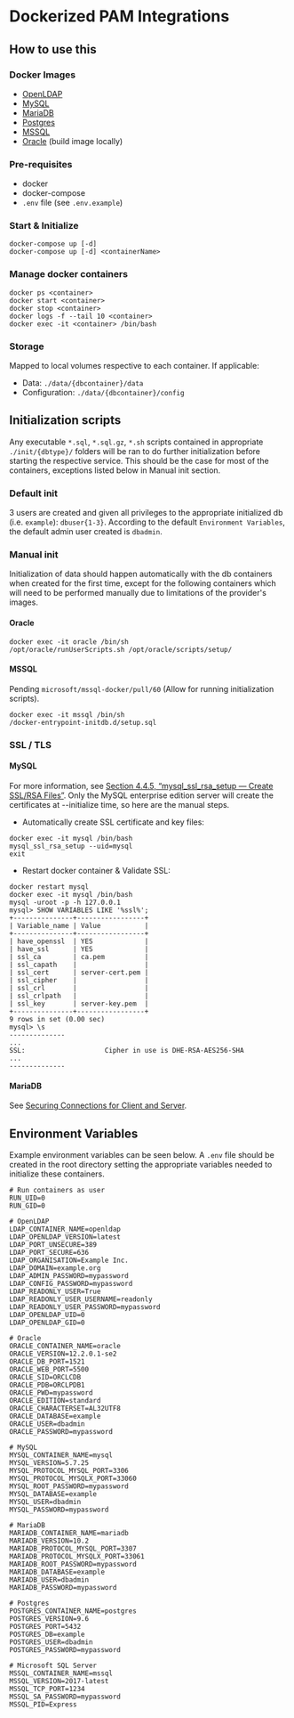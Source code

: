 # Dockerized PAM Integrations

## How to use this
### Docker Images
- [OpenLDAP](https://hub.docker.com/r/osixia/openldap)
- [MySQL](https://hub.docker.com/_/mysql)
- [MariaDB](https://hub.docker.com/_/mariadb)
- [Postgres](https://hub.docker.com/_/postgres)
- [MSSQL](https://hub.docker.com/_/microsoft-mssql-server)
- [Oracle](https://github.com/oracle/docker-images/blob/master/OracleDatabase/SingleInstance/README.md) (build image locally)

### Pre-requisites
- docker
- docker-compose
- `.env` file (see `.env.example`)

### Start & Initialize
```
docker-compose up [-d]
docker-compose up [-d] <containerName>
```

### Manage docker containers
```
docker ps <container>
docker start <container>
docker stop <container>
docker logs -f --tail 10 <container>
docker exec -it <container> /bin/bash
```

### Storage
Mapped to local volumes respective to each container. If applicable:
- Data: `./data/{dbcontainer}/data`
- Configuration: `./data/{dbcontainer}/config`

## Initialization scripts
Any executable `*.sql`, `*.sql.gz`, `*.sh` scripts contained in appropriate `./init/{dbtype}/` folders will be ran to do further initialization before starting the respective service. This should be the case for most of the containers, exceptions listed below in Manual init section.

### Default init
3 users are created and given all privileges to the appropriate initialized db (i.e. `example`): `dbuser{1-3}`. According to the default `Environment Variables`, the default admin user created is `dbadmin`.

### Manual init
Initialization of data should happen automatically with the db containers when created for the first time, except for the following containers which will need to be performed manually due to limitations of the provider's images.
#### Oracle
```
docker exec -it oracle /bin/sh
/opt/oracle/runUserScripts.sh /opt/oracle/scripts/setup/
```
#### MSSQL
Pending `microsoft/mssql-docker/pull/60` (Allow for running initialization scripts). 
```
docker exec -it mssql /bin/sh
/docker-entrypoint-initdb.d/setup.sql
```

### SSL / TLS
#### MySQL
For more information, see [Section 4.4.5, “mysql_ssl_rsa_setup — Create SSL/RSA Files”](https://dev.mysql.com/doc/refman/5.7/en/mysql-ssl-rsa-setup.html). Only the MySQL enterprise edition server will create the certificates at --initialize time, so here are the manual steps.
- Automatically create SSL certificate and key files:
```
docker exec -it mysql /bin/bash
mysql_ssl_rsa_setup --uid=mysql
exit
```
- Restart docker container & Validate SSL:
```
docker restart mysql
docker exec -it mysql /bin/bash
mysql -uroot -p -h 127.0.0.1
mysql> SHOW VARIABLES LIKE '%ssl%';
+---------------+-----------------+
| Variable_name | Value           |
+---------------+-----------------+
| have_openssl  | YES             |
| have_ssl      | YES             |
| ssl_ca        | ca.pem          |
| ssl_capath    |                 |
| ssl_cert      | server-cert.pem |
| ssl_cipher    |                 |
| ssl_crl       |                 |
| ssl_crlpath   |                 |
| ssl_key       | server-key.pem  |
+---------------+-----------------+
9 rows in set (0.00 sec)
mysql> \s
--------------
...
SSL:                    Cipher in use is DHE-RSA-AES256-SHA
...
--------------
```

#### MariaDB
See [Securing Connections for Client and Server](https://mariadb.com/kb/en/securing-connections-for-client-and-server/).

## Environment Variables
Example environment variables can be seen below. A `.env` file should be created in the root directory setting the appropriate variables needed to initialize these containers.
```
# Run containers as user
RUN_UID=0
RUN_GID=0

# OpenLDAP
LDAP_CONTAINER_NAME=openldap
LDAP_OPENLDAP_VERSION=latest
LDAP_PORT_UNSECURE=389
LDAP_PORT_SECURE=636
LDAP_ORGANISATION=Example Inc.
LDAP_DOMAIN=example.org
LDAP_ADMIN_PASSWORD=mypassword
LDAP_CONFIG_PASSWORD=mypassword
LDAP_READONLY_USER=True
LDAP_READONLY_USER_USERNAME=readonly
LDAP_READONLY_USER_PASSWORD=mypassword
LDAP_OPENLDAP_UID=0
LDAP_OPENLDAP_GID=0

# Oracle
ORACLE_CONTAINER_NAME=oracle
ORACLE_VERSION=12.2.0.1-se2
ORACLE_DB_PORT=1521
ORACLE_WEB_PORT=5500
ORACLE_SID=ORCLCDB
ORACLE_PDB=ORCLPDB1
ORACLE_PWD=mypassword
ORACLE_EDITION=standard
ORACLE_CHARACTERSET=AL32UTF8
ORACLE_DATABASE=example
ORACLE_USER=dbadmin
ORACLE_PASSWORD=mypassword

# MySQL
MYSQL_CONTAINER_NAME=mysql
MYSQL_VERSION=5.7.25
MYSQL_PROTOCOL_MYSQL_PORT=3306
MYSQL_PROTOCOL_MYSQLX_PORT=33060
MYSQL_ROOT_PASSWORD=mypassword
MYSQL_DATABASE=example
MYSQL_USER=dbadmin
MYSQL_PASSWORD=mypassword

# MariaDB
MARIADB_CONTAINER_NAME=mariadb
MARIADB_VERSION=10.2
MARIADB_PROTOCOL_MYSQL_PORT=3307
MARIADB_PROTOCOL_MYSQLX_PORT=33061
MARIADB_ROOT_PASSWORD=mypassword
MARIADB_DATABASE=example
MARIADB_USER=dbadmin
MARIADB_PASSWORD=mypassword

# Postgres
POSTGRES_CONTAINER_NAME=postgres
POSTGRES_VERSION=9.6
POSTGRES_PORT=5432
POSTGRES_DB=example
POSTGRES_USER=dbadmin
POSTGRES_PASSWORD=mypassword

# Microsoft SQL Server
MSSQL_CONTAINER_NAME=mssql
MSSQL_VERSION=2017-latest
MSSQL_TCP_PORT=1234
MSSQL_SA_PASSWORD=mypassword
MSSQL_PID=Express
```
